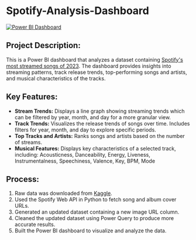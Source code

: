 # Spotify-Analysis-Dashboard

[![Power BI Dashboard](![dashboard](https://github.com/user-attachments/assets/465ecb4a-449c-4062-b216-8c74215ec31c))](https://app.powerbi.com/view?r=eyJrIjoiNTE3ZTQwMGEtZDVlZC00OThjLWEzMGUtNjBhNmYwMzQzZDdmIiwidCI6ImJkMDNhNzM1LTJhYTMtNGNjYS05NzIyLTJhZTQ5MjlhYjNlYyIsImMiOjEwfQ%3D%3D)

## Project Description:
This is a Power BI dashboard that analyzes a dataset containing [Spotify's most streamed songs of 2023](https://www.kaggle.com/datasets/nelgiriyewithana/top-spotify-songs-2023). The dashboard provides insights into streaming patterns, track release trends, top-performing songs and artists, and musical characteristics of the tracks.

## Key Features:
- **Stream Trends:** Displays a line graph showing streaming trends which can be filtered by year, month, and day for a more granular view.
- **Track Trends:** Visualizes the release trends of songs over time. Includes filters for year, month, and day to explore specific periods.
- **Top Tracks and Artists:** Ranks songs and artists based on the number of streams.
- **Musical Features:** Displays key characteristics of a selected track, including: Acousticness, Danceability, Energy, Liveness, Instrumentalness, Speechiness, Valence, Key, BPM, Mode

## Process:
1. Raw data was downloaded from [Kaggle](https://www.kaggle.com/datasets/nelgiriyewithana/top-spotify-songs-2023).
2. Used the Spotify Web API in Python to fetch song and album cover URLs.
3. Generated an updated dataset containing a new image URL column.
4. Cleaned the updated dataset using Power Query to produce more accurate results.
5. Built the Power BI dashboard to visualize and analyze the data.


